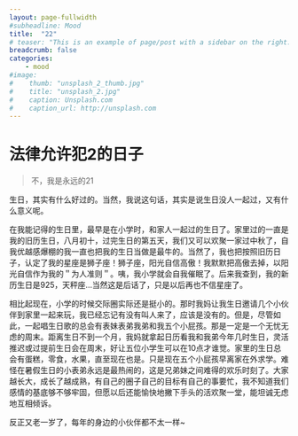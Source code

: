 ---layout: page-fullwidth#subheadline: Moodtitle:  "22"# teaser: "This is an example of page/post with a sidebar on the right."breadcrumb: falsecategories:    - mood#image:#    thumb: "unsplash_2_thumb.jpg"#    title: "unsplash_2.jpg"#    caption: Unsplash.com#    caption_url: http://unsplash.com---# 法律允许犯2的日子> 不，我是永远的21生日，其实有什么好过的。当然，我说这句话，其实是说生日没人一起过，又有什么意义呢。在我能记得的生日里，最早是在小学时，和家人一起过的生日了。家里过的一直是我的旧历生日，八月初十，过完生日的第五天，我们又可以欢聚一家过中秋了，自我优越感爆棚的我一直也把我的生日当做是最牛的。当然了，我也把按照旧历日子，认定了我的星座是狮子座！狮子座，阳光自信高傲！我默默把高傲去掉，以阳光自信作为我的＂为人准则＂。咦，我小学就会自我催眠了。后来我查到，我的新历生日是925，天秤座…当然这是后话了，只是以后再也不信星座了。相比起现在，小学的时候交际圈实际还是挺小的。那时我妈让我生日邀请几个小伙伴到家里一起来玩，我已经忘记有没有叫人来了，应该是没有的。但是，尽管如此，一起唱生日歌的总会有表妹表弟我弟和我五个小屁孩。那是一定是一个无忧无虑的周末。距离生日不到一个月，我妈就拿起日历看我和我弟今年几时生日，灵活推迟或过提前生日会在周末，好让五位小学生可以在10点才谁觉。家里的生日总会有蛋糕，零食，水果，直至现在也是。只是现在五个小屁孩早离家在外求学。难怪在暑假生日的小表弟永远是最热闹的，这是兄弟妹之间难得的欢乐时刻了。大家越长大，成长了越成熟，有自己的圈子自己的目标有自己的事要忙，我不知道我们感情的基底够不够牢固，但愿以后还能愉快地撇下手头的活欢聚一堂，能坦诚无虑地互相倾诉。反正又老一岁了，每年的身边的小伙伴都不太一样~